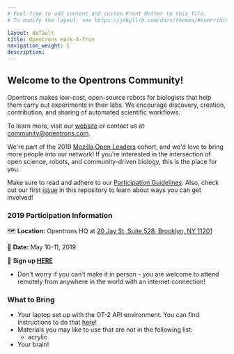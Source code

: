 ```yaml
---
# Feel free to add content and custom Front Matter to this file.
# To modify the layout, see https://jekyllrb.com/docs/themes/#overriding-theme-defaults

layout: default
title: Opentrons Hack-A-Tron
navigation_weight: 1
description:
---
```

## **Welcome to the Opentrons Community!**

Opentrons makes low-cost, open-source robots for biologists that help them carry out experiments in their labs. We encourage discovery, creation, contribution, and sharing of automated scientific workflows.

To learn more, visit our [website](http://opentrons.com) or contact us at community@opentrons.com.

We're part of the 2019 [Mozilla Open Leaders](https://foundation.mozilla.org/en/opportunity/mozilla-open-leaders/round-7/participants/participants---cohort-c/) cohort, and we'd love to bring more people into our network! If you're interested in the intersection of open science, robots, and community-driven biology, this is the place for you.

Make sure to read and adhere to our [Participation Guidelines](./participation_guidelines). Also, check out our first [issue](https://github.com/Opentrons/Hack-A-Tron/issues/1) in this repository to learn about ways you can get involved!

### **2019 Participation Information**
🗺 **Location:** Opentrons HQ at [20 Jay St, Suite 528, Brooklyn, NY 11201](https://goo.gl/maps/rQCYLUqPXZSJ33Mk7)

📆 **Date:** May 10-11, 2019

📝 **Sign up [HERE](https://hack-a-tron.paperform.co/)**
- Don't worry if you can't make it in person - you are welcome to attend remotely from anywhere in the world with an internet   connection!

### **What to Bring**
- Your laptop set up with the OT-2 API environment. You can find instructions to do that [here](./development_setup)!
- Materials you may like to use that are not in the following list:
  - acrylic
- Your brain!
